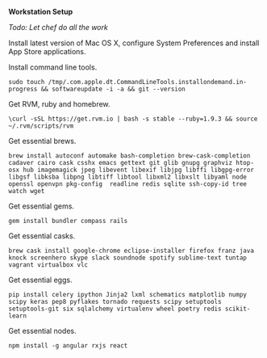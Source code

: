 **Workstation Setup**

_Todo: Let chef do all the work_

Install latest version of Mac OS X, configure System Preferences and install App Store applications.

Install command line tools.
```shell
sudo touch /tmp/.com.apple.dt.CommandLineTools.installondemand.in-progress && softwareupdate -i -a && git --version
```

Get RVM, ruby and homebrew.
```shell
\curl -sSL https://get.rvm.io | bash -s stable --ruby=1.9.3 && source ~/.rvm/scripts/rvm
```

Get essential brews.
```shell
brew install autoconf automake bash-completion brew-cask-completion cadaver cairo cask csshx emacs gettext git glib gnupg graphviz htop-osx hub imagemagick jpeg libevent libexif libjpg libffi libgpg-error libgsf libksba libpng libtiff libtool libxml2 libxslt libyaml node openssl openvpn pkg-config  readline redis sqlite ssh-copy-id tree watch wget
```

Get essential gems.
```shell
gem install bundler compass rails
```

Get essential casks.
```shell
brew cask install google-chrome eclipse-installer firefox franz java knock screenhero skype slack soundnode spotify sublime-text tuntap vagrant virtualbox vlc
```

Get essential eggs.
```shell
pip install celery ipython Jinja2 lxml schematics matplotlib numpy scipy keras pep8 pyflakes tornado requests scipy setuptools setuptools-git six sqlalchemy virtualenv wheel poetry redis scikit-learn
```

Get essential nodes.
```shell
npm install -g angular rxjs react
```
